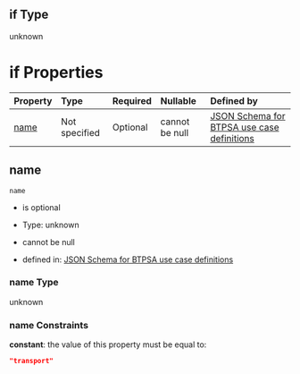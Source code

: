 ## if Type

unknown

# if Properties

| Property      | Type          | Required | Nullable       | Defined by                                                                                                                                                                                                          |
| :------------ | :------------ | :------- | :------------- | :------------------------------------------------------------------------------------------------------------------------------------------------------------------------------------------------------------------ |
| [name](#name) | Not specified | Optional | cannot be null | [JSON Schema for BTPSA use case definitions](btpsa-usecase-properties-services-items-allof-1-then-allof-108-if-properties-name.md "undefined#/properties/services/items/allOf/1/then/allOf/108/if/properties/name") |

## name



`name`

*   is optional

*   Type: unknown

*   cannot be null

*   defined in: [JSON Schema for BTPSA use case definitions](btpsa-usecase-properties-services-items-allof-1-then-allof-108-if-properties-name.md "undefined#/properties/services/items/allOf/1/then/allOf/108/if/properties/name")

### name Type

unknown

### name Constraints

**constant**: the value of this property must be equal to:

```json
"transport"
```
